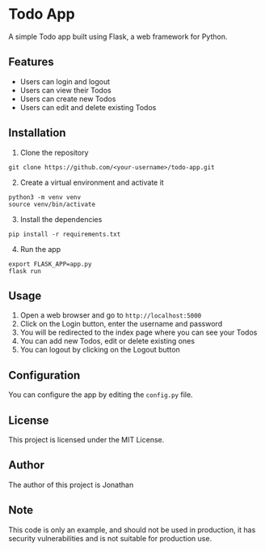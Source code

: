 # Todo App

A simple Todo app built using Flask, a web framework for Python.

## Features
- Users can login and logout
- Users can view their Todos
- Users can create new Todos
- Users can edit and delete existing Todos

## Installation

1. Clone the repository
```shell
git clone https://github.com/<your-username>/todo-app.git
```

2. Create a virtual environment and activate it
```shell
python3 -m venv venv
source venv/bin/activate
```

3. Install the dependencies
```shell
pip install -r requirements.txt
```
4. Run the app
```shell
export FLASK_APP=app.py
flask run
```

## Usage
1. Open a web browser and go to `http://localhost:5000`
2. Click on the Login button, enter the username and password
3. You will be redirected to the index page where you can see your Todos
4. You can add new Todos, edit or delete existing ones
5. You can logout by clicking on the Logout button

## Configuration
You can configure the app by editing the `config.py` file.

## License
This project is licensed under the MIT License.

## Author
The author of this project is Jonathan

## Note
This code is only an example, and should not be used in production, it has security vulnerabilities and is not suitable for production use.
